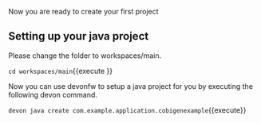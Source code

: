 Now you are ready to create your first project


## Setting up your java project

Please change the folder to workspaces/main.

`cd workspaces/main`{{execute }}

Now you can use devonfw to setup a java project for you by executing the following devon command.

`devon java create com.example.application.cobigenexample`{{execute}}

